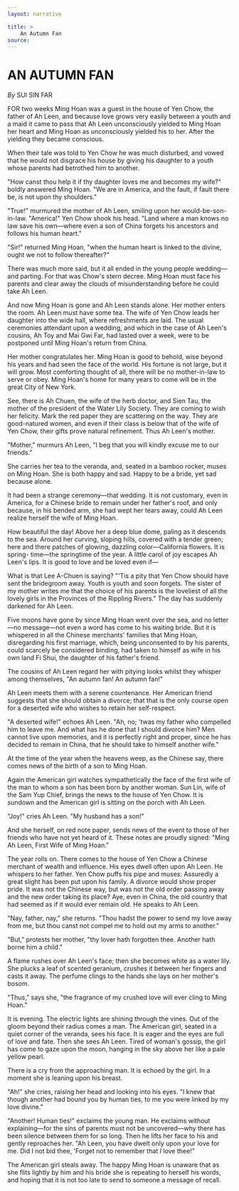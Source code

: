 ```yaml
---
layout: narrative

title: >
    An Autumn Fan
source: 
---
```


        
# AN AUTUMN FAN
 *By* SUI SIN FAR

 FOR two weeks Ming Hoan was a guest in the house of Yen Chow, the father of Ah Leen, and because love grows very easily between a youth and a maid it came to pass that Ah Leen unconsciously yielded to Ming Hoan her heart and Ming Hoan as unconsciously yielded his to her. After the yielding they became conscious.

 When their tale was told to Yen Chow he was much disturbed, and vowed that he would not disgrace his house by giving his daughter to a youth whose parents had betrothed him to another.

 "How canst thou help it if thy daughter loves me and becomes my wife?" boldly answered Ming Hoan.  "We are in America, and the fault, if fault there be, is not upon thy shoulders."

 "True!" murmured the mother of Ah Leen, smiling upon her would-be-son-in-law. "America!"  Yen Chow shook his head.  "Land where a man knows no law save his own—where even a son of China forgets his ancestors and follows his human heart."

 "Sir!" returned Ming Hoan, "when the human heart is linked to the divine, ought we not to follow thereafter?"

 There was much more said, but it all ended in the young people wedding—and parting.  For that was Chow's stern decree.  Ming Hoan must face his parents and clear away the clouds of misunderstanding before he could take Ah Leen.

 And now Ming Hoan is gone and Ah Leen stands alone.  Her mother enters the room.  Ah Leen must have some tea.  The wife of Yen Chow leads her daughter into the wide hall, where refreshments are laid. The usual ceremonies attendant upon a wedding, and which in the case of Ah Leen's cousins, Ah Toy and Mai Gwi Far, had lasted over a week, were to be postponed until Ming Hoan's return from China.

 Her mother congratulates her.  Ming Hoan is good to behold, wise beyond his years and had seen the face of the world.  His fortune is not large, but it will grow.  Most comforting thought of all, there will be no mother-in-law to serve or obey.  Ming Hoan's home for many years to come will be in the great City of New York.

 See, there is Ah Chuen, the wife of the herb doctor, and Sien Tau, the mother of the president of the Water Lily Society.  They are coming to wish her felicity.  Mark the red paper they are scattering on the way. They are good-natured women, and even if their class is below that of the wife of Yen Chow, their gifts prove natural refinement.  Thus Ah Leen's mother.

 "Mother," murmurs Ah Leen, "I beg that you will kindly excuse me to our friends."

 She carries her tea to the veranda, and, seated in a bamboo rocker, muses on Ming Hoan.  She is both happy and sad.  Happy to be a bride, yet sad because alone.

 It had been a strange ceremony—that wedding.  It is not customary, even in America, for a Chinese bride to remain under her father's roof, and only because, in his bended arm, she had wept her tears away, could Ah Leen realize herself the wife of Ming Hoan.

 How beautiful the day!  Above her a deep blue dome, paling as it descends to the sea.  Around her curving, sloping hills, covered with a tender green; here and there patches of glowing, dazzling color—California flowers.  It is spring- time—the springtime of the year. A little carol of joy escapes Ah Leen's lips.  It is good to love and be loved even if—

 What is that Lee A-Chuen is saying?  "'Tis a pity that Yen Chow should have sent the bridegroom away.  Youth is youth and soon forgets. The sister of my mother writes me that the choice of his parents is the loveliest of all the lovely girls in the Provinces of the Rippling Rivers." The day has suddenly darkened for Ah Leen.

 Five moons have gone by since Ming Hoan went over the sea, and no letter—no message—not even a word has come to his waiting bride. But it is whispered in all the Chinese merchants' families that Ming Hoan, disregarding his first marriage, which, being unconsented to by his parents, could scarcely be considered binding, had taken to himself as wife in his own land Fi Shui, the daughter of his father's friend.

 The cousins of Ah Leen regard her with pitying looks whilst they whisper among themselves, "An autumn fan!  An autumn fan!"

 Ah Leen meets them with a serene countenance.  Her American friend suggests that she should obtain a divorce; that that is the only course open for a deserted wife who wishes to retain her self-respect.

 "A deserted wife!" echoes Ah Leen.  "Ah, no; 'twas my father who compelled him to leave me.  And what has he done that I should divorce him?  Men cannot live upon memories, and it is perfectly right and proper, since he has decided to remain in China, that he should take to himself another wife."

 At the time of the year when the heavens weep, as the Chinese say, there comes news of the birth of a son to Ming Hoan.

 Again the American girl watches sympathetically the face of the first wife of the man to whom a son has been born by another woman. Sun Lin, wife of the Sam Yup Chief, brings the news to the house of Yen Chow.  It is sundown and the American girl is sitting on the porch with Ah Leen.

 "Joy!" cries Ah Leen.  "My husband has a son!"

 And she herself, on red note paper, sends news of the event to those of her friends who have not yet heard of it.  These notes are proudly signed: "Ming Ah Leen, First Wife of Ming Hoan."

 The year rolls on.  There comes to the house of Yen Chow a Chinese merchant of wealth and influence.  His eyes dwell often upon Ah Leen.  He whispers to her father.  Yen Chow puffs his pipe and muses: Assuredly a great slight has been put upon his family.  A divorce would show proper pride.  It was not the Chinese way, but was not the old order passing away and the new order taking its place?  Aye, even in China, the old country that had seemed as if it would ever remain old. He speaks to Ah Leen.

 "Nay, father, nay," she returns.  "Thou hadst the power to send my love away from me, but thou canst not compel me to hold out my arms to another."

 "But," protests her mother, "thy lover hath forgotten thee.  Another hath borne him a child."

 A flame rushes over Ah Leen's face; then she becomes white as a water lily.  She plucks a leaf of scented geranium, crushes it between her fingers and casts it away.  The perfume clings to the hands she lays on her mother's bosom.

 "Thus," says she, "the fragrance of my crushed love will ever cling to Ming Hoan."

 It is evening.  The electric lights are shining through the vines.  Out of the gloom beyond their radius comes a man.  The American girl, seated in a quiet corner of the veranda, sees his face.  It is eager and the eyes are full of love and fate.  Then she sees Ah Leen.  Tired of woman's gossip, the girl has come to gaze upon the moon, hanging in the sky above her like a pale yellow pearl.

 There is a cry from the approaching man.  It is echoed by the girl. In a moment she is leaning upon his breast.

 "Ah!" she cries, raising her head and looking into his eyes.  "I knew that though another had bound you by human ties, to me you were linked by my love divine."

  "Another!  Human ties!" exclaims the young man.  He exclaims without explaining—for the sins of parents must not be uncovered—why there has been silence between them for so long.  Then he lifts her face to his and gently reproaches her.  "Ah Leen, you have dwelt only upon your love for me.  Did I not bid thee, 'Forget not to remember that *I* love thee!"

 The American girl steals away.  The happy Ming Hoan is unaware that as she flits lightly by him and his bride she is repeating to herself his words, and hoping that it is not too late to send to someone a message of recall.

     